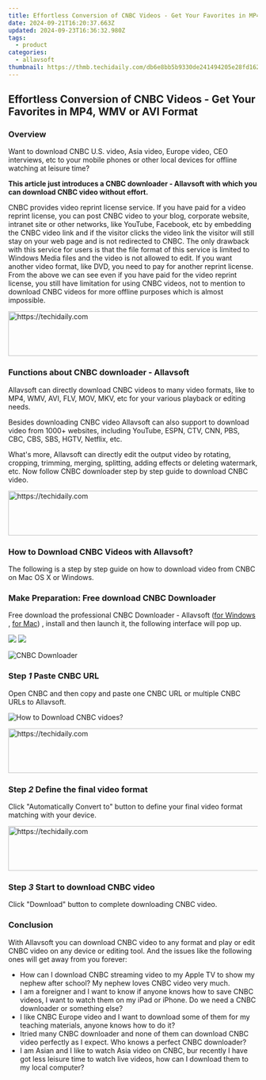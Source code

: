 ```yaml
---
title: Effortless Conversion of CNBC Videos - Get Your Favorites in MP4, WMV or AVI Format
date: 2024-09-21T16:20:37.663Z
updated: 2024-09-23T16:36:32.980Z
tags:
  - product
categories:
  - allavsoft
thumbnail: https://thmb.techidaily.com/db6e8bb5b9330de241494205e28fd162607bcee64226c4e5f87f88fc35435d44.jpg
---
```


## Effortless Conversion of CNBC Videos - Get Your Favorites in MP4, WMV or AVI Format

### Overview

Want to download CNBC U.S. video, Asia video, Europe video, CEO interviews, etc to your mobile phones or other local devices for offline watching at leisure time?

**This article just introduces a CNBC downloader - Allavsoft with which you can download CNBC video without effort.**

CNBC provides video reprint license service. If you have paid for a video reprint license, you can post CNBC video to your blog, corporate website, intranet site or other networks, like YouTube, Facebook, etc by embedding the CNBC video link and if the visitor clicks the video link the visitor will still stay on your web page and is not redirected to CNBC. The only drawback with this service for users is that the file format of this service is limited to Windows Media files and the video is not allowed to edit. If you want another video format, like DVD, you need to pay for another reprint license. From the above we can see even if you have paid for the video reprint license, you still have limitation for using CNBC videos, not to mention to download CNBC videos for more offline purposes which is almost impossible.

<!-- affiliate ads begin -->
<a href="https://appsumo.8odi.net/c/5597632/2151884/7443" target="_top" id="2151884">
  <img src="//a.impactradius-go.com/display-ad/7443-2151884" border="0" alt="https://techidaily.com" width="728" height="90"/>
</a>
<img height="0" width="0" src="https://appsumo.8odi.net/i/5597632/2151884/7443" style="position:absolute;visibility:hidden;" border="0" />
<!-- affiliate ads end -->

### Functions about CNBC downloader - Allavsoft

Allavsoft can directly download CNBC videos to many video formats, like to MP4, WMV, AVI, FLV, MOV, MKV, etc for your various playback or editing needs.

Besides downloading CNBC video Allavsoft can also support to download video from 1000+ websites, including YouTube, ESPN, CTV, CNN, PBS, CBC, CBS, SBS, HGTV, Netflix, etc.

What's more, Allavsoft can directly edit the output video by rotating, cropping, trimming, merging, splitting, adding effects or deleting watermark, etc. Now follow CNBC downloader step by step guide to download CNBC video.

<!-- affiliate ads begin -->
<a href="https://appsumo.8odi.net/c/5597632/2105874/7443" target="_top" id="2105874">
  <img src="//a.impactradius-go.com/display-ad/7443-2105874" border="0" alt="https://techidaily.com" width="728" height="90"/>
</a>
<img height="0" width="0" src="https://appsumo.8odi.net/i/5597632/2105874/7443" style="position:absolute;visibility:hidden;" border="0" />
<!-- affiliate ads end -->

### How to Download CNBC Videos with Allavsoft?

The following is a step by step guide on how to download video from CNBC on Mac OS X or Windows.

### Make Preparation: Free download CNBC Downloader

Free download the professional CNBC Downloader - Allavsoft ([for Windows](https://tools.techidaily.com/allavsoft/products/) , [for Mac](https://tools.techidaily.com/allavsoft/products/)) , install and then launch it, the following interface will pop up.

[![](https://www.allavsoft.com/how-to/../images/how-to/free-download-win.jpg)](https://tools.techidaily.com/allavsoft/products/) [![](https://www.allavsoft.com/how-to/../images/how-to/free-download-mac.jpg)](https://tools.techidaily.com/allavsoft/products/)

![CNBC Downloader](https://www.allavsoft.com/how-to/../images/allavsoft/screen-shot-600.jpg)

### Step _1_ Paste CNBC URL

Open CNBC and then copy and paste one CNBC URL or multiple CNBC URLs to Allavsoft.

![How to Download CNBC vidoes?](https://www.allavsoft.com/how-to/../images/how-to/download-ted-talks-videos-tv-shows-episode/download-ted-talks.jpg)

<!-- affiliate ads begin -->
<a href="https://appsumo.8odi.net/c/5597632/2037346/7443" target="_top" id="2037346">
  <img src="//a.impactradius-go.com/display-ad/7443-2037346" border="0" alt="https://techidaily.com" width="728" height="90"/>
</a>
<img height="0" width="0" src="https://appsumo.8odi.net/i/5597632/2037346/7443" style="position:absolute;visibility:hidden;" border="0" />
<!-- affiliate ads end -->

### Step _2_ Define the final video format

Click "Automatically Convert to" button to define your final video format matching with your device.

<!-- affiliate ads begin -->
<a href="https://aligracehair.sjv.io/c/5597632/1886073/19272" target="_top" id="1886073">
  <img src="//a.impactradius-go.com/display-ad/19272-1886073" border="0" alt="https://techidaily.com" width="728" height="90"/>
</a>
<img height="0" width="0" src="https://aligracehair.sjv.io/i/5597632/1886073/19272" style="position:absolute;visibility:hidden;" border="0" />
<!-- affiliate ads end -->

### Step _3_ Start to download CNBC video

Click "Download" button to complete downloading CNBC video.

### Conclusion

With Allavsoft you can download CNBC video to any format and play or edit CNBC video on any device or editing tool. And the issues like the following ones will get away from you forever:

* How can I download CNBC streaming video to my Apple TV to show my nephew after school? My nephew loves CNBC video very much.
* I am a foreigner and I want to know if anyone knows how to save CNBC videos, I want to watch them on my iPad or iPhone. Do we need a CNBC downloader or something else?
* I like CNBC Europe video and I want to download some of them for my teaching materials, anyone knows how to do it?
* Itried many CNBC downloader and none of them can download CNBC video perfectly as I expect. Who knows a perfect CNBC downloader?
* I am Asian and I like to watch Asia video on CNBC, bur recently I have got less leisure time to watch live videos, how can I download them to my local computer?

<ins class="adsbygoogle"
     style="display:block"
     data-ad-format="autorelaxed"
     data-ad-client="ca-pub-7571918770474297"
     data-ad-slot="1223367746"></ins>

<ins class="adsbygoogle"
     style="display:block"
     data-ad-client="ca-pub-7571918770474297"
     data-ad-slot="8358498916"
     data-ad-format="auto"
     data-full-width-responsive="true"></ins>



